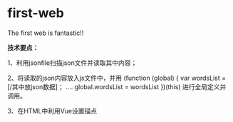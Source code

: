 # first-web
The first web is fantastic!!

**技术要点：**

1、利用jsonfile扫描json文件并读取其中内容；

2、将读取的json内容放入js文件中，并用
(function (global) {
  var wordsList = [/其中放json数据]；
  ....
  global.wordsList = wordsList
})(this)
进行全局定义并调用。

3、在HTML中利用Vue设置锚点

<script>
  // vue官网： https://cn.vuejs.org/v2/guide/
  // 初始化Vue

  new Vue({
    el: '#app',   // #app 和html中div#id的 app 对应
    data: {
      wordsList: wordsList // 变量wordsList可以在html使用
    }
  });
  
  4、将HTML文件push到GitHub上，便可以形成一个http开头的网页。（这是利用了GitHub的服务器，速度较慢）
